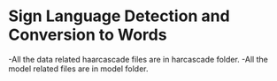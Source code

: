 Sign Language Detection and Conversion to Words
========================

-All the data related haarcascade files are in harcascade folder.
-All the model related files are in model folder.
